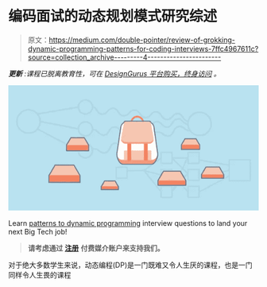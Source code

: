 # 编码面试的动态规划模式研究综述

> 原文：<https://medium.com/double-pointer/review-of-grokking-dynamic-programming-patterns-for-coding-interviews-7ffc4967611c?source=collection_archive---------4----------------------->

***更新*** *:课程已脱离教育性，可在* [*DesignGurus 平台购买，终身访问*](https://bit.ly/3A2Bk25) *。*

[![](img/366dcc9605297dc7297197af190ab323.png)](https://bit.ly/3b4Rwjx)

Learn [patterns to dynamic programming](https://bit.ly/3b4Rwjx) interview questions to land your next Big Tech job!

> **请考虑通过** [**注册**](https://bit.ly/3OvimpR) **付费媒介账户来支持我们。**

对于绝大多数学生来说，动态编程(DP)是一门既难又令人生厌的课程，也是一门同样令人生畏的课程